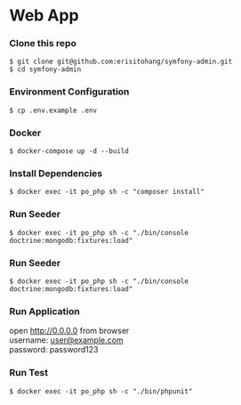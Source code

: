 # Web App

### Clone this repo

```shell
$ git clone git@github.com:erisitohang/symfony-admin.git
$ cd symfony-admin
```

### Environment Configuration
```
$ cp .env.example .env
```

### Docker

```shell
$ docker-compose up -d --build
```

### Install Dependencies
```shell
$ docker exec -it po_php sh -c "composer install"
```

### Run Seeder
```shell
$ docker exec -it po_php sh -c "./bin/console doctrine:mongodb:fixtures:load"
```

### Run Seeder
```shell
$ docker exec -it po_php sh -c "./bin/console doctrine:mongodb:fixtures:load"
```

### Run Application
open http://0.0.0.0 from browser  
username: user@example.com  
password: password123


### Run Test
```shell
$ docker exec -it po_php sh -c "./bin/phpunit"
```
